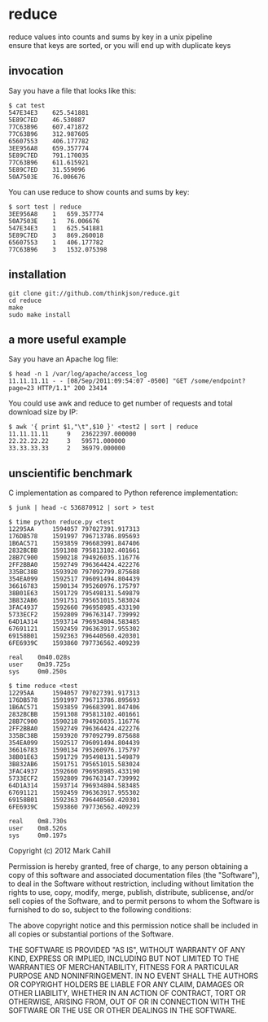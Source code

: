 reduce
======

reduce values into counts and sums by key in a unix pipeline    
ensure that keys are sorted, or you will end up with duplicate keys    

## invocation

Say you have a file that looks like this:

    $ cat test
    547E34E3    625.541881
    5E89C7ED    46.530887
    77C63B96    607.471872
    77C63B96    312.987605
    65607553    406.177782
    3EE956A8    659.357774
    5E89C7ED    791.170035
    77C63B96    611.615921
    5E89C7ED    31.559096
    50A7503E    76.006676

You can use reduce to show counts and sums by key:

    $ sort test | reduce
    3EE956A8    1   659.357774
    50A7503E    1   76.006676
    547E34E3    1   625.541881
    5E89C7ED    3   869.260018
    65607553    1   406.177782
    77C63B96    3   1532.075398

## installation

    git clone git://github.com/thinkjson/reduce.git
    cd reduce
    make
    sudo make install

## a more useful example

Say you have an Apache log file:

    $ head -n 1 /var/log/apache/access_log
    11.11.11.11 - - [08/Sep/2011:09:54:07 -0500] "GET /some/endpoint?page=23 HTTP/1.1" 200 23414

You could use awk and reduce to get number of requests and total download size by IP:

    $ awk '{ print $1,"\t",$10 }' <test2 | sort | reduce
    11.11.11.11     9   23622397.000000
    22.22.22.22     3   59571.000000
    33.33.33.33     2   36979.000000


## unscientific benchmark

C implementation as compared to Python reference implementation:

    $ junk | head -c 536870912 | sort > test

    $ time python reduce.py <test
    12295AA     1594057 797027391.917313
    176DB578    1591997 796713786.895693
    1B6AC571    1593859 796683991.847406
    2832BCBB    1591308 795813102.401661
    28B7C900    1590218 794926035.116776
    2FF2BBA0    1592749 796364424.422276
    335BC38B    1593920 797092799.875688
    354EA099    1592517 796091494.804439
    36616783    1590134 795260976.175797
    38B01E63    1591729 795498131.549879
    3B832AB6    1591751 795651015.583024
    3FAC4937    1592660 796958985.433190
    5733ECF2    1592809 796763147.739992
    64D1A314    1593714 796934804.583485
    67691121    1592459 796363917.955302
    69158B01    1592363 796440560.420301
    6FE6939C    1593860 797736562.409239

    real    0m40.028s
    user    0m39.725s
    sys     0m0.250s

    $ time reduce <test
    12295AA     1594057 797027391.917313
    176DB578    1591997 796713786.895693
    1B6AC571    1593859 796683991.847406
    2832BCBB    1591308 795813102.401661
    28B7C900    1590218 794926035.116776
    2FF2BBA0    1592749 796364424.422276
    335BC38B    1593920 797092799.875688
    354EA099    1592517 796091494.804439
    36616783    1590134 795260976.175797
    38B01E63    1591729 795498131.549879
    3B832AB6    1591751 795651015.583024
    3FAC4937    1592660 796958985.433190
    5733ECF2    1592809 796763147.739992
    64D1A314    1593714 796934804.583485
    67691121    1592459 796363917.955302
    69158B01    1592363 796440560.420301
    6FE6939C    1593860 797736562.409239

    real    0m8.730s
    user    0m8.526s
    sys     0m0.197s


Copyright (c) 2012 Mark Cahill

Permission is hereby granted, free of charge, to any person obtaining a copy of this software and associated documentation files (the "Software"), to deal in the Software without restriction, including without limitation the rights to use, copy, modify, merge, publish, distribute, sublicense, and/or sell copies of the Software, and to permit persons to whom the Software is furnished to do so, subject to the following conditions:

The above copyright notice and this permission notice shall be included in all copies or substantial portions of the Software.

THE SOFTWARE IS PROVIDED "AS IS", WITHOUT WARRANTY OF ANY KIND, EXPRESS OR IMPLIED, INCLUDING BUT NOT LIMITED TO THE WARRANTIES OF MERCHANTABILITY, FITNESS FOR A PARTICULAR PURPOSE AND NONINFRINGEMENT. IN NO EVENT SHALL THE AUTHORS OR COPYRIGHT HOLDERS BE LIABLE FOR ANY CLAIM, DAMAGES OR OTHER LIABILITY, WHETHER IN AN ACTION OF CONTRACT, TORT OR OTHERWISE, ARISING FROM, OUT OF OR IN CONNECTION WITH THE SOFTWARE OR THE USE OR OTHER DEALINGS IN THE SOFTWARE.
